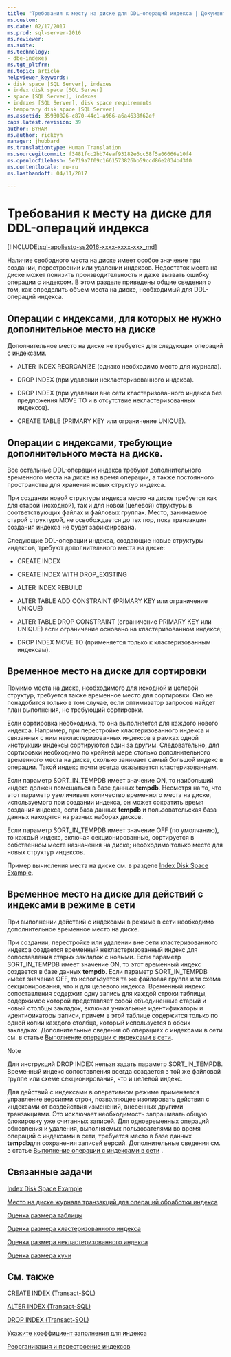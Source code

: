 ```yaml
---
title: "Требования к месту на диске для DDL-операций индекса | Документация Майкрософт"
ms.custom: 
ms.date: 02/17/2017
ms.prod: sql-server-2016
ms.reviewer: 
ms.suite: 
ms.technology:
- dbe-indexes
ms.tgt_pltfrm: 
ms.topic: article
helpviewer_keywords:
- disk space [SQL Server], indexes
- index disk space [SQL Server]
- space [SQL Server], indexes
- indexes [SQL Server], disk space requirements
- temporary disk space [SQL Server]
ms.assetid: 35930826-c870-44c1-a966-a6a4638f62ef
caps.latest.revision: 39
author: BYHAM
ms.author: rickbyh
manager: jhubbard
ms.translationtype: Human Translation
ms.sourcegitcommit: f3481fcc2bb74eaf93182e6cc58f5a06666e10f4
ms.openlocfilehash: 5e719a7f09c1661573826bb59ccd86e2034bd3f0
ms.contentlocale: ru-ru
ms.lasthandoff: 04/11/2017

---
```

# <a name="disk-space-requirements-for-index-ddl-operations"></a>Требования к месту на диске для DDL-операций индекса
[!INCLUDE[tsql-appliesto-ss2016-xxxx-xxxx-xxx_md](../../includes/tsql-appliesto-ss2016-xxxx-xxxx-xxx-md.md)]

  Наличие свободного места на диске имеет особое значение при создании, перестроении или удалении индексов. Недостаток места на диске может понизить производительность и даже вызвать ошибку операции с индексом. В этом разделе приведены общие сведения о том, как определить объем места на диске, необходимый для DDL-операций индекса.  
  
## <a name="index-operations-that-require-no-additional-disk-space"></a>Операции с индексами, для которых не нужно дополнительное место на диске  
 Дополнительное место на диске не требуется для следующих операций с индексами.  
  
-   ALTER INDEX REORGANIZE (однако необходимо место для журнала).  
  
-   DROP INDEX (при удалении некластеризованного индекса).  
  
-   DROP INDEX (при удалении вне сети кластеризованного индекса без предложения MOVE TO и в отсутствие некластеризованных индексов).  
  
-   CREATE TABLE (PRIMARY KEY или ограничение UNIQUE).  
  
## <a name="index-operations-that-require-additional-disk-space"></a>Операции с индексами, требующие дополнительного места на диске.  
 Все остальные DDL-операции индекса требуют дополнительного временного места на диске на время операции, а также постоянного пространства для хранения новых структур индекса.  
  
 При создании новой структуры индекса место на диске требуется как для старой (исходной), так и для новой (целевой) структуры в соответствующих файлах и файловых группах. Место, занимаемое старой структурой, не освобождается до тех пор, пока транзакция создания индекса не будет зафиксирована.  
  
 Следующие DDL-операции индекса, создающие новые структуры индексов, требуют дополнительного места на диске:  
  
-   CREATE INDEX  
  
-   CREATE INDEX WITH DROP_EXISTING  
  
-   ALTER INDEX REBUILD  
  
-   ALTER TABLE ADD CONSTRAINT (PRIMARY KEY или ограничение UNIQUE)  
  
-   ALTER TABLE DROP CONSTRAINT (ограничение PRIMARY KEY или UNIQUE) если ограничение основано на кластеризованном индексе;  
  
-   DROP INDEX MOVE TO (применяется только к кластеризованным индексам).  
  
## <a name="temporary-disk-space-for-sorting"></a>Временное место на диске для сортировки  
 Помимо места на диске, необходимого для исходной и целевой структур, требуется также временное место для сортировки. Оно не понадобится только в том случае, если оптимизатор запросов найдет план выполнения, не требующий сортировки.  
  
 Если сортировка необходима, то она выполняется для каждого нового индекса. Например, при перестройке кластеризованного индекса и связанных с ним некластеризованных индексов в рамках одной инструкции индексы сортируются один за другим. Следовательно, для сортировки необходимо по крайней мере столько дополнительного временного места на диске, сколько занимает самый большой индекс в операции. Такой индекс почти всегда оказывается кластеризованным.  
  
 Если параметр SORT_IN_TEMPDB имеет значение ON, то наибольший индекс должен помещаться в базе данных **tempdb**. Несмотря на то, что этот параметр увеличивает количество временного места на диске, используемого при создании индекса, он может сократить время создания индекса, если база данных **tempdb** и пользовательская база данных находятся на разных наборах дисков.  
  
 Если параметр SORT_IN_TEMPDB имеет значение OFF (по умолчанию), то каждый индекс, включая секционированные, сортируется в собственном месте назначения на диске; необходимо только место для новых структур индексов.  
  
 Пример вычисления места на диске см. в разделе [Index Disk Space Example](../../relational-databases/indexes/index-disk-space-example.md).  
  
## <a name="temporary-disk-space-for-online-index-operations"></a>Временное место на диске для действий с индексами в режиме в сети  
 При выполнении действий с индексами в режиме в сети необходимо дополнительное временное место на диске.  
  
 При создании, перестройке или удалении вне сети кластеризованного индекса создается временный некластеризованный индекс для сопоставления старых закладок с новыми. Если параметр SORT_IN_TEMPDB имеет значение ON, то этот временный индекс создается в базе данных **tempdb**. Если параметр SORT_IN_TEMPDB имеет значение OFF, то используется та же файловая группа или схема секционирования, что и для целевого индекса. Временный индекс сопоставления содержит одну запись для каждой строки таблицы, содержимое которой представляет собой объединенные старый и новый столбцы закладок, включая уникальные идентификаторы и идентификаторы записи, причем в этой таблице содержится только по одной копии каждого столбца, который используется в обеих закладках. Дополнительные сведения об операциях с индексами в сети см. в статье [Выполнение операции с индексами в сети](../../relational-databases/indexes/perform-index-operations-online.md).  
  
> [!NOTE]  
>  Для инструкций DROP INDEX нельзя задать параметр SORT_IN_TEMPDB. Временный индекс сопоставления всегда создается в той же файловой группе или схеме секционирования, что и целевой индекс.  
  
 Для действий с индексами в оперативном режиме применяется управление версиями строк, позволяющее изолировать действия с индексами от воздействия изменений, внесенных другими транзакциями. Это исключает необходимость запрашивать общую блокировку уже считанных записей. Для одновременных операций обновления и удаления, выполняемых пользователями во время операций с индексами в сети, требуется место в базе данных **tempdb**для сохранения записей версий. Дополнительные сведения см. в статье [Выполнение операции с индексами в сети](../../relational-databases/indexes/perform-index-operations-online.md) .  
  
## <a name="related-tasks"></a>Связанные задачи  
 [Index Disk Space Example](../../relational-databases/indexes/index-disk-space-example.md)  
  
 [Место на диске журнала транзакций для операций обработки индекса](../../relational-databases/indexes/transaction-log-disk-space-for-index-operations.md)  
  
 [Оценка размера таблицы](../../relational-databases/databases/estimate-the-size-of-a-table.md)  
  
 [Оценка размера кластеризованного индекса](../../relational-databases/databases/estimate-the-size-of-a-clustered-index.md)  
  
 [Оценка размера некластеризованного индекса](../../relational-databases/databases/estimate-the-size-of-a-nonclustered-index.md)  
  
 [Оценка размера кучи](../../relational-databases/databases/estimate-the-size-of-a-heap.md)  
  
## <a name="related-content"></a>См. также  
 [CREATE INDEX (Transact-SQL)](../../t-sql/statements/create-index-transact-sql.md)  
  
 [ALTER INDEX (Transact-SQL)](../../t-sql/statements/alter-index-transact-sql.md)  
  
 [DROP INDEX (Transact-SQL)](../../t-sql/statements/drop-index-transact-sql.md)  
  
 [Укажите коэффициент заполнения для индекса](../../relational-databases/indexes/specify-fill-factor-for-an-index.md)  
  
 [Реорганизация и перестроение индексов](../../relational-databases/indexes/reorganize-and-rebuild-indexes.md)  
  
  

